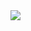 <img src='https://res.cloudinary.com/dz209s6jk/image/upload/f_auto,q_auto,w_700/Challenges/hucevwcqqe5otwbbfaqv.jpg'/>
